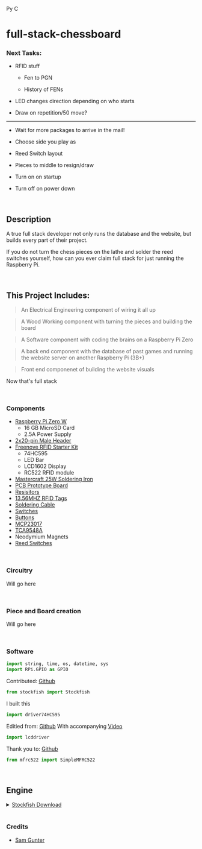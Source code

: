 
<p>
    <a href="https://www.python.org/downloads/"><img src="https://img.shields.io/badge/python-3.6+-blue.svg" alt="Python version" height="17"></a>
    <a href="https://github.com/psf/black">
        <img src="https://img.shields.io/badge/code%20style-black-000000.svg" alt="Codestyle Black" height="17">
    </a>
</p>

# full-stack-chessboard

### Next Tasks:

- RFID stuff

	- Fen to PGN

	- History of FENs

- LED changes direction depending on who starts

- Draw on repetition/50 move?

<hr>

- Wait for more packages to arrive in the mail!

- Choose side you play as
 
- Reed Switch layout

- Pieces to middle to resign/draw

- Turn on on startup

- Turn off on power down

<br>

## Description

A true full stack developer not only runs the database and the website, but builds every part of their project. 

If you do not turn the chess pieces on the lathe and solder the reed switches yourself, how can you ever claim full stack for just running the Raspberry Pi.

<br>

## This Project Includes: 

> An Electrical Engineering component of wiring it all up

> A Wood Working component with turning the pieces and building the board

> A Software component with coding the brains on a Raspberry Pi Zero

> A back end component with the database of past games and running the website server on another Raspberry Pi (3B+)

> Front end componenet of building the website visuals

Now that's full stack

<br>

### Components

- [Raspberry Pi Zero W](https://www.canakit.com/raspberry-pi-zero-wireless.html)
	- 16 GB MicroSD Card
	- 2.5A Power Supply
- [2x20-pin Male Header](https://www.amazon.ca/gp/product/B0756KM7CY/ref=ppx_yo_dt_b_asin_title_o01_s00?ie=UTF8&psc=1)
- [Freenove RFID Starter Kit](https://www.amazon.ca/gp/product/B06VTH7L28/ref=ppx_yo_dt_b_asin_title_o04_s00?ie=UTF8&psc=1)
	- 74HC595
	- LED Bar
	- LCD1602 Display
	- RC522 RFID module
- [Mastercraft 25W Soldering Iron](https://www.canadiantire.ca/en/pdp/mastercraft-25w-soldering-iron-0586305p.html)
- [PCB Prototype Board](https://www.aliexpress.com/item/32588853051.html)
- [Resisitors](https://www.aliexpress.com/item/32785425406.html)
- [13.56MHZ RFID Tags](https://www.aliexpress.com/item/32898752493.html)
- [Soldering Cable](https://www.aliexpress.com/item/32822880152.html)
- [Switches](https://www.aliexpress.com/item/32990004998.html)
- [Buttons](https://www.aliexpress.com/item/2024643496.html)
- [MCP23017](https://www.aliexpress.com/item/32909314135.html)
- [TCA9548A](https://www.aliexpress.com/item/32648420655.html)
- Neodymium Magnets
- [Reed Switches](https://www.aliexpress.com/item/32801522211.html)


<br>

### Circuitry

Will go here

<br>

### Piece and Board creation

Will go here

<br>

### Software

``` Python
import string, time, os, datetime, sys
import RPi.GPIO as GPIO
```

Contributed: [Github](https://github.com/zhelyabuzhsky/stockfish)
``` Python
from stockfish import Stockfish
```

I built this
``` Python
import driver74HC595
```

Editied from: [Github](https://github.com/the-raspberry-pi-guy/lcd)
With accompanying [Video](https://www.youtube.com/watch?v=3XLjVChVgec)
``` Python
import lcddriver
```

Thank you to: [Github](https://github.com/pimylifeup/MFRC522-python)
``` Python
from mfrc522 import SimpleMFRC522
```

<br>

## Engine

<details>
 <summary><a href="https://stockfishchess.org/download/"> Stockfish Download </a></summary>
 
```
Compiled by running "sudo make -j4 profile-build ARCH=armv7 LDFLAGS="-latomic -lpthread -lgcov" on the source code
```
</details>

<br>

### Credits

- [Sam Gunter](https://github.com/2kofawsome)